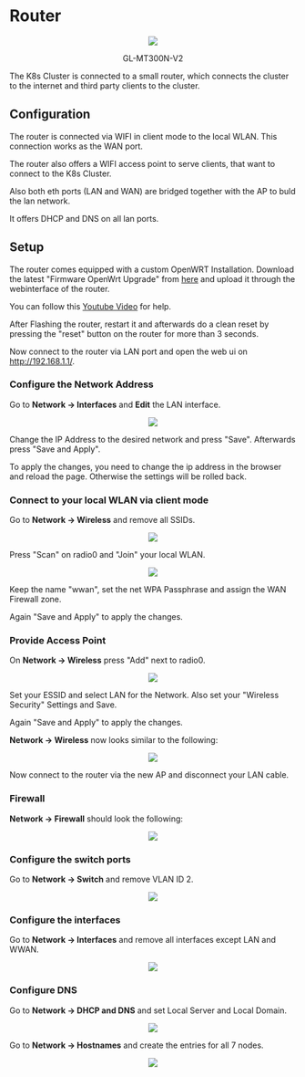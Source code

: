 # Router

<div align="center">
  <img src="images/MT300N-V2_main.png" />
  <p>GL-MT300N-V2</p>
</div>

The K8s Cluster is connected to a small router, which connects the cluster to the internet and third party clients to the cluster.

## Configuration

The router is connected via WIFI in client mode to the local WLAN. This connection works as the WAN port.

The router also offers a WIFI access point to serve clients, that want to connect to the K8s Cluster.

Also both eth ports (LAN and WAN) are bridged together with the AP to buld the lan network.

It offers DHCP and DNS on all lan ports.

## Setup

The router comes equipped with a custom OpenWRT Installation. Download the latest "Firmware OpenWrt Upgrade" from [here](https://openwrt.org/toh/hwdata/gl.inet/gl.inet_gl-mt300n_v2) and upload it through the webinterface of the router.

You can follow this [Youtube Video](https://www.youtube.com/watch?v=CXHAzuONy-U) for help.

After Flashing the router, restart it and afterwards do a clean reset by pressing the "reset" button on the router for more than 3 seconds.

Now connect to the router via LAN port and open the web ui on http://192.168.1.1/.

### Configure the Network Address

Go to __Network -> Interfaces__ and **Edit** the LAN interface.

<div align="center">
  <img src="images/01_configure_ip.png" />
</div>

Change the IP Address to the desired network and press "Save". Afterwards press "Save and Apply".

To apply the changes, you need to change the ip address in the browser and reload the page. Otherwise the settings will be rolled back.

### Connect to your local WLAN via client mode

Go to __Network -> Wireless__ and remove all SSIDs.

<div align="center">
  <img src="images/02_join_wlan.png" />
</div>

Press "Scan" on radio0 and "Join" your local WLAN.

<div align="center">
  <img src="images/03_wwan.png" />
</div>

Keep the name "wwan", set the net WPA Passphrase and assign the WAN Firewall zone.

Again "Save and Apply" to apply the changes.

### Provide Access Point

On __Network -> Wireless__ press "Add" next to radio0.

<div align="center">
  <img src="images/03_wwan.png" />
</div>

Set your ESSID and select LAN for the Network. Also set your "Wireless Security"
Settings and Save.

Again "Save and Apply" to apply the changes.

__Network -> Wireless__ now looks similar to the following:

<div align="center">
  <img src="images/05_wireless.png" />
</div>

Now connect to the router via the new AP and disconnect your LAN cable.

### Firewall

__Network -> Firewall__ should look the following:

<div align="center">
  <img src="images/06_firewall.png" />
</div>

### Configure the switch ports

Go to __Network -> Switch__ and remove VLAN ID 2.

<div align="center">
  <img src="images/07_switch.png" />
</div>

### Configure the interfaces

Go to __Network -> Interfaces__ and remove all interfaces except LAN and WWAN.

<div align="center">
  <img src="images/08_interfaces.png" />
</div>

### Configure DNS

Go to __Network -> DHCP and DNS__ and set Local Server and Local Domain.

<div align="center">
  <img src="images/09_dns.png" />
</div>

Go to __Network -> Hostnames__ and create the entries for all 7 nodes.

<div align="center">
  <img src="images/10_hostnames.png" />
</div>
